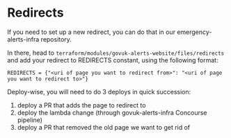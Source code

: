 # Redirects

If you need to set up a new redirect, you can do that in our emergency-alerts-infra repository.

In there, head to `terraform/modules/govuk-alerts-website/files/redirects` and add your redirect to REDIRECTS constant, using the following format:

```
REDIRECTS = {"<uri of page you want to redirect from>": "<uri of page you want to redirect to>"}
```

Deploy-wise, you will need to do 3 deploys in quick succession:

1. deploy a PR that adds the page to redirect to
2. deploy the lambda change (through govuk-alerts-infra Concourse pipeline)
3. deploy a PR that removed the old page we want to get rid of

